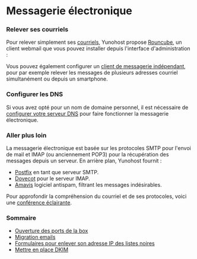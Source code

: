 # Messagerie électronique

### Relever ses courriels
Pour relever simplement ses [courriels](https://fr.wikipedia.org/wiki/Courrier_%C3%A9lectronique), Yunohost propose [Rouncube](https://roundcube.net/), un client webmail que vous pouvez installer depuis l'interface d'administration :


Vous pouvez également configurer un [client de messagerie indépendant](email_configure_client_fr), pour par exemple relever les messages de plusieurs adresses courriel simultanément ou depuis un smartphone.

### Configurer les DNS
Si vous avez opté pour un nom de domaine personnel, il est nécessaire de [configurer votre serveur DNS](/dns_config_fr) pour faire fonctionner la messagerie électronique.

### Aller plus loin
La messagerie électronique est basée sur les protocoles SMTP pour l'envoi de mail et IMAP (ou anciennement POP3) pour la récupération des messages depuis un serveur. En arrière plan, Yunohost fournit :
* [Postfix](http://www.postfix.org/) en tant que serveur SMTP.
* [Dovecot](http://www.dovecot.org/) pour le serveur IMAP.
* [Amavis](http://amavis.org/) logiciel antispam, filtrant les messages indésirables.

Pour approfondir la compréhension du courriel et de ses protocoles, voici une [conférence éclairante](https://www.youtube.com/watch?v=f_ORZDNHMXM).

### Sommaire
* [Ouverture des ports de la box](/isp_box_config_fr)
* [Migration emails](email_migration_fr)
* [Formulaires pour enlever son adresse IP des listes noires](blacklist_forms_fr)
* [Mettre en place DKIM](dkim_fr)